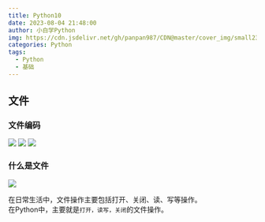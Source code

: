```yaml
---
title: Python10
date: 2023-08-04 21:48:00
author: 小白学Python
img: https://cdn.jsdelivr.net/gh/panpan987/CDN@master/cover_img/small235529q0pi61690732529.jpg
categories: Python
tags:
  - Python
  - 基础
---
```


## 文件
### 文件编码
![](https://cdn.jsdelivr.net/gh/panpan987/CDN@master/img/Snipaste_2023-08-04_21-52-00.png)
![](https://cdn.jsdelivr.net/gh/panpan987/CDN@master/img/Snipaste_2023-08-04_21-54-16.png)
![](https://cdn.jsdelivr.net/gh/panpan987/CDN@master/img/Snipaste_2023-08-04_21-58-00.png)


### 什么是文件
![](https://cdn.jsdelivr.net/gh/panpan987/CDN@master/img/Snipaste_2023-08-04_21-59-55.png)

在日常生活中，文件操作主要包括打开、关闭、读、写等操作。  
在Python中，主要就是`打开，读写，关闭`的文件操作。


